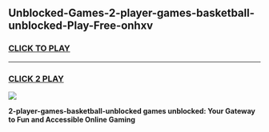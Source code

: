 
## Unblocked-Games-2-player-games-basketball-unblocked-Play-Free-onhxv
<h3>
<a href="https://premium76.site?title=2-player-games-basketball-unblocked&ref=20M">CLICK TO PLAY</a></h3>
<hr>

<h3>
<a href="https://premium76.site?title=2-player-games-basketball-unblocked&ref=20M">CLICK 2 PLAY</a>
  
</h3>

<a href="https://premium76.site?title=2-player-games-basketball-unblocked&ref=19M"><img src="https://clearcache.store/games.png"></a>


**2-player-games-basketball-unblocked games unblocked: Your Gateway to Fun and Accessible Online Gaming**
